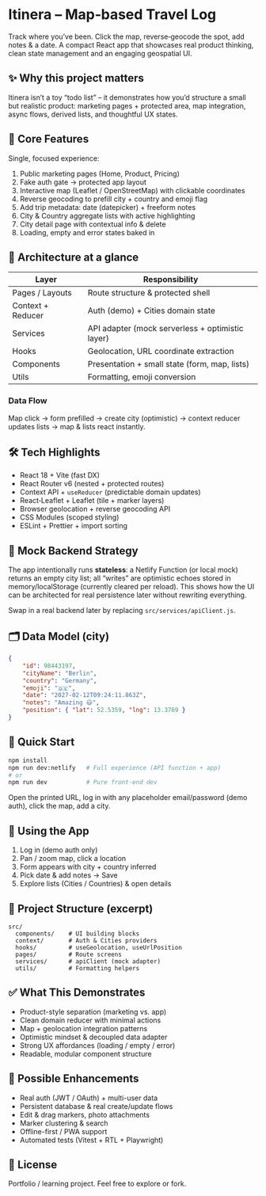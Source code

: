 # Itinera – Map‑based Travel Log

Track where you’ve been. Click the map, reverse‑geocode the spot, add notes & a date. A compact React app that showcases real product thinking, clean state management and an engaging geospatial UI.

## ✨ Why this project matters

Itinera isn’t a toy “todo list” – it demonstrates how you’d structure a small but realistic product: marketing pages + protected area, map integration, async flows, derived lists, and thoughtful UX states.

## 🚀 Core Features

Single, focused experience:

1. Public marketing pages (Home, Product, Pricing)
2. Fake auth gate → protected app layout
3. Interactive map (Leaflet / OpenStreetMap) with clickable coordinates
4. Reverse geocoding to prefill city + country and emoji flag
5. Add trip metadata: date (datepicker) + freeform notes
6. City & Country aggregate lists with active highlighting
7. City detail page with contextual info & delete
8. Loading, empty and error states baked in

## 🧱 Architecture at a glance

| Layer             | Responsibility                                   |
| ----------------- | ------------------------------------------------ |
| Pages / Layouts   | Route structure & protected shell                |
| Context + Reducer | Auth (demo) + Cities domain state                |
| Services          | API adapter (mock serverless + optimistic layer) |
| Hooks             | Geolocation, URL coordinate extraction           |
| Components        | Presentation + small state (form, map, lists)    |
| Utils             | Formatting, emoji conversion                     |

### Data Flow

Map click → form prefilled → create city (optimistic) → context reducer updates lists → map & lists react instantly.

## 🛠 Tech Highlights

- React 18 + Vite (fast DX)
- React Router v6 (nested + protected routes)
- Context API + `useReducer` (predictable domain updates)
- React‑Leaflet + Leaflet (tile + marker layers)
- Browser geolocation + reverse geocoding API
- CSS Modules (scoped styling)
- ESLint + Prettier + import sorting

## 🧪 Mock Backend Strategy

The app intentionally runs **stateless**: a Netlify Function (or local mock) returns an empty city list; all “writes” are optimistic echoes stored in memory/localStorage (currently cleared per reload). This shows how the UI can be architected for real persistence later without rewriting everything.

Swap in a real backend later by replacing `src/services/apiClient.js`.

## 🗂 Data Model (city)

```json
{
    "id": 98443197,
    "cityName": "Berlin",
    "country": "Germany",
    "emoji": "🇩🇪",
    "date": "2027-02-12T09:24:11.863Z",
    "notes": "Amazing 😃",
    "position": { "lat": 52.5359, "lng": 13.3769 }
}
```

## 🏁 Quick Start

```bash
npm install
npm run dev:netlify   # Full experience (API function + app)
# or
npm run dev           # Pure front-end dev
```

Open the printed URL, log in with any placeholder email/password (demo auth), click the map, add a city.

## 🧭 Using the App

1. Log in (demo auth only)
2. Pan / zoom map, click a location
3. Form appears with city + country inferred
4. Pick date & add notes → Save
5. Explore lists (Cities / Countries) & open details

## 📂 Project Structure (excerpt)

```text
src/
  components/    # UI building blocks
  context/       # Auth & Cities providers
  hooks/         # useGeolocation, useUrlPosition
  pages/         # Route screens
  services/      # apiClient (mock adapter)
  utils/         # Formatting helpers
```

## ✅ What This Demonstrates

- Product-style separation (marketing vs. app)
- Clean domain reducer with minimal actions
- Map + geolocation integration patterns
- Optimistic mindset & decoupled data adapter
- Strong UX affordances (loading / empty / error)
- Readable, modular component structure

## 🔮 Possible Enhancements

- Real auth (JWT / OAuth) + multi-user data
- Persistent database & real create/update flows
- Edit & drag markers, photo attachments
- Marker clustering & search
- Offline-first / PWA support
- Automated tests (Vitest + RTL + Playwright)

## 📜 License

Portfolio / learning project. Feel free to explore or fork.

